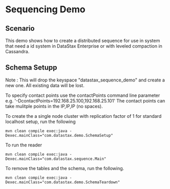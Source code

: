 Sequencing Demo
====================

## Scenario

This demo shows how to create a distributed sequence for use in system that need a id system in DataStax Enterprise or with leveled compaction in Cassandra.

## Schema Setupp
Note : This will drop the keyspace "datastax_sequence_demo" and create a new one. All existing data will be lost. 

To specify contact points use the contactPoints command line parameter e.g. '-DcontactPoints=192.168.25.100,192.168.25.101'
The contact points can take mulitple points in the IP,IP,IP (no spaces).

To create the a single node cluster with replication factor of 1 for standard localhost setup, run the following

    mvn clean compile exec:java -Dexec.mainClass="com.datastax.demo.SchemaSetup"

To run the reader

    mvn clean compile exec:java -Dexec.mainClass="com.datastax.sequence.Main"
		
To remove the tables and the schema, run the following.

    mvn clean compile exec:java -Dexec.mainClass="com.datastax.demo.SchemaTeardown"
    
    
    
